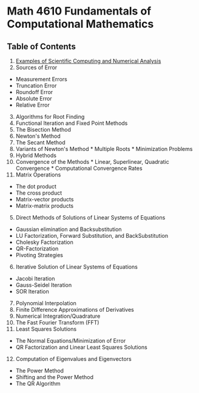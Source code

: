 # Math 4610 Fundamentals of Computational Mathematics

## Table of Contents

1. [Examples of Scientific Computing and Numerical Analysis](https://jvkoebbe.github.io)
2. Sources of Error
  * Measurement Errors
  * Truncation Error
  * Roundoff Error
  * Absolute Error
  * Relative Error
3. Algorithms for Root Finding
  1. Functional Iteration and Fixed Point Methods
  2. The Bisection Method
  3. Newton's Method
  4. The Secant Method
  5. Variants of Newton's Method
    * Multiple Roots
    * Minimization Problems
  6. Hybrid Methods
  7. Convergence of the Methods
    * Linear, Superlinear, Quadratic Convergence
    * Computational Convergence Rates
4. Matrix Operations
  * The dot product
  * The cross product
  * Matrix-vector products
  * Matrix-matrix products
5. Direct Methods of Solutions of Linear Systems of Equations
  * Gaussian elimination and Backsubstitution
  * LU Factorization, Forward Substitution, and BackSubstitution
  * Cholesky Factorization
  * QR-Factorization
  * Pivoting Strategies
6. Iterative Solution of Linear Systems of Equations
  * Jacobi Iteration
  * Gauss-Seidel Iteration
  * SOR Iteration
7. Polynomial Interpolation
8. Finite Difference Approximations of Derivatives
9. Numerical Integration/Quadrature
10. The Fast Fourier Transform (FFT)
11. Least Squares Solutions
  * The Normal Equations/Minimization of Error
  * QR Factorization and Linear Least Squares Solutions
12. Computation of Eigenvalues and Eigenvectors
  * The Power Method
  * Shifting and the Power Method
  * The QR Algorithm
